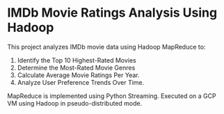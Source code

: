 # IMDb Movie Ratings Analysis Using Hadoop

This project analyzes IMDb movie data using Hadoop MapReduce to:
1. Identify the Top 10 Highest-Rated Movies
2. Determine the Most-Rated Movie Genres
3. Calculate Average Movie Ratings Per Year.
4. Analyze User Preference Trends Over Time.

MapReduce is implemented using Python Streaming. Executed on a GCP VM using Hadoop in pseudo-distributed mode.
